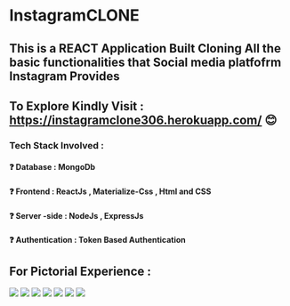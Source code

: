 # InstagramCLONE
## This  is a REACT Application Built Cloning All the basic functionalities that Social media platfofrm Instagram Provides
## To Explore Kindly Visit : https://instagramclone306.herokuapp.com/  😊
### Tech Stack Involved :
#### ❓ Database : MongoDb
#### ❓ Frontend : ReactJs , Materialize-Css , Html and CSS
#### ❓ Server -side : NodeJs , ExpressJs
#### ❓ Authentication : Token Based Authentication
## For  Pictorial Experience :
![](https://github.com/poojarathore30/InstagramCLONE.github.io/blob/master/profile.PNG)
![](https://github.com/poojarathore30/InstagramCLONE.github.io/blob/master/HomeP.PNG)
![](https://github.com/poojarathore30/InstagramCLONE.github.io/blob/master/Home.PNG)
![](https://github.com/poojarathore30/InstagramCLONE.github.io/blob/master/User.PNG)
![](https://github.com/poojarathore30/InstagramCLONE.github.io/blob/master/SignUp.PNG)
![](https://github.com/poojarathore30/InstagramCLONE.github.io/blob/master/Signin.PNG)
![](https://github.com/poojarathore30/InstagramCLONE.github.io/blob/master/CreatePost.PNG)




